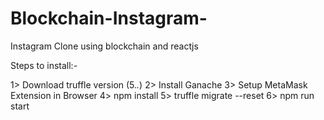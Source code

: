 # Blockchain-Instagram-
Instagram Clone using blockchain and reactjs


Steps to install:-

1> Download truffle version (5.*.*)
2> Install Ganache
3> Setup MetaMask Extension in Browser
4> npm install
5> truffle migrate --reset
6> npm run start
